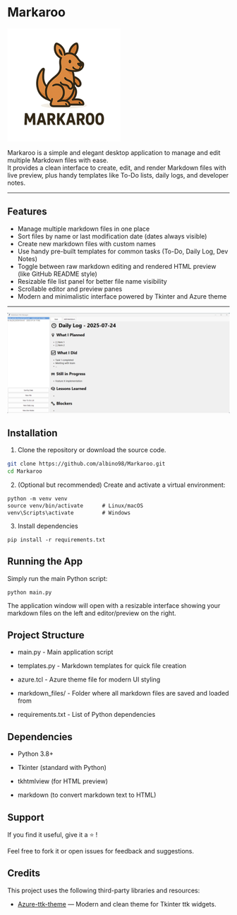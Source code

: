 # Markaroo

![Logo](markaroo256.png)

Markaroo is a simple and elegant desktop application to manage and edit multiple Markdown files with ease.  
It provides a clean interface to create, edit, and render Markdown files with live preview, plus handy templates like To-Do lists, daily logs, and developer notes.

---

## Features

- Manage multiple markdown files in one place  
- Sort files by name or last modification date (dates always visible)  
- Create new markdown files with custom names  
- Use handy pre-built templates for common tasks (To-Do, Daily Log, Dev Notes)  
- Toggle between raw markdown editing and rendered HTML preview (like GitHub README style)  
- Resizable file list panel for better file name visibility  
- Scrollable editor and preview panes  
- Modern and minimalistic interface powered by Tkinter and Azure theme  

---

![Screenshot](screenshot.png)

## Installation

1. Clone the repository or download the source code.

```bash
git clone https://github.com/albino98/Markaroo.git
cd Markaroo
```
2. (Optional but recommended) Create and activate a virtual environment:
```
python -m venv venv
source venv/bin/activate      # Linux/macOS
venv\Scripts\activate         # Windows
```
3. Install dependencies
```
pip install -r requirements.txt
```

## Running the App 

Simply run the main Python script:

```
python main.py
```
The application window will open with a resizable interface showing your markdown files on the left and editor/preview on the right.

## Project Structure
-  main.py - Main application script

-  templates.py - Markdown templates for quick file creation

-  azure.tcl - Azure theme file for modern UI styling

-  markdown_files/ - Folder where all markdown files are saved and loaded from

-  requirements.txt - List of Python dependencies

## Dependencies
-  Python 3.8+

-  Tkinter (standard with Python)

-  tkhtmlview (for HTML preview)

-  markdown (to convert markdown text to HTML)

## Support

If you find it useful, give it a ⭐ !

Feel free to fork it or open issues for feedback and suggestions.

## Credits

This project uses the following third-party libraries and resources:

- [Azure-ttk-theme](https://github.com/rdbende/Azure-ttk-theme) — Modern and clean theme for Tkinter ttk widgets.




